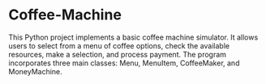 # Coffee-Machine
This Python project implements a basic coffee machine simulator. It allows users to select from a menu of coffee options, check the available resources, make a selection, and process payment. The program incorporates three main classes: Menu, MenuItem, CoffeeMaker, and MoneyMachine.
